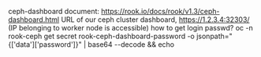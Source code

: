 ceph-dashboard document:
https://rook.io/docs/rook/v1.3/ceph-dashboard.html
URL of our ceph cluster dashboard,
https://1.2.3.4:32303/  (IP belonging to worker node is accessible)
how to get login passwd?
oc -n rook-ceph get secret rook-ceph-dashboard-password -o jsonpath="{['data']['password']}" | base64 --decode && echo
